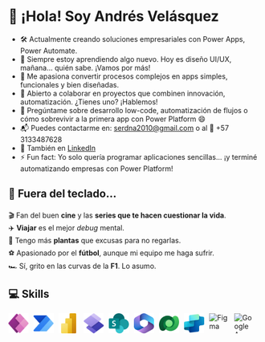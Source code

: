   <h1>👋 ¡Hola! Soy Andrés Velásquez</h1>

<!--
**sirbate/sirbate** is a ✨ _special_ ✨ repository because its `README.md` (this file) appears on your GitHub profile.

Here are some ideas to get you started:

- 🔭 I’m currently working on ...
- 🌱 I’m currently learning ...
- 👯 I’m looking to collaborate on ...
- 🤔 I’m looking for help with ...
- 💬 Ask me about ...
- 📫 How to reach me: ...
- 😄 Pronouns: ...
- ⚡ Fun fact: ...
-->
  <ul>
    <li>🛠️ Actualmente creando soluciones empresariales con Power Apps, Power Automate.</li>
    <li>🌱 Siempre estoy aprendiendo algo nuevo. Hoy es diseño UI/UX, mañana... quién sabe. ¡Vamos por más!</li>
    <li>🎯 Me apasiona convertir procesos complejos en apps simples, funcionales y bien diseñadas.</li>
    <li>🤝 Abierto a colaborar en proyectos que combinen innovación, automatización. ¿Tienes uno? ¡Hablemos!</li>
    <li>💬 Pregúntame sobre desarrollo low-code, automatización de flujos o cómo sobrevivir a la primera app con Power Platform 😄</li>
    <li>📬 Puedes contactarme en: <a href="mailto:serdna2010@gmail.com">serdna2010@gmail.com</a> o al 📱 +57 3133487628</li>
    <li>🔗 También en <a href="https://www.linkedin.com/in/andresvelasquezb/" target="_blank">LinkedIn</a></li>
    <li>⚡ Fun fact: Yo solo quería programar aplicaciones sencillas... ¡y terminé automatizando empresas con Power Platform!</li>
  </ul>
<!-- Hero Section
-->
<h2>🧃 Fuera del teclado...</h2>
<ul style="list-style: none; padding-left: 0; line-height: 1.8;">


  <li>🎬 Fan del buen <strong>cine</strong> y las <strong>series que te hacen cuestionar la vida</strong>.</li>
  <li>✈️ <strong>Viajar</strong> es el mejor <em>debug</em> mental.</li>
  <li>🌱 Tengo más <strong>plantas</strong> que excusas para no regarlas.</li>
  <li>⚽ Apasionado por el <strong>fútbol</strong>, aunque mi equipo me haga sufrir.</li>
  <li>🏎️ Sí, grito en las curvas de la <strong>F1</strong>. Lo asumo.</li>
</ul>


<h2>💻 Skills</h2>


<!--- **Languages**:-->

<!-- Power Platform Stack -->
<div style="display: flex; gap: 10px; align-items: center; flex-wrap: wrap; margin-top: 1rem;">
  <img src="assets/PowerApps_scalable.svg" width="40" height="40" alt="Power Apps" />
  <img src="assets/PowerAutomate_scalable.svg" width="40" height="40" alt="Power Automate" />
  <img src="assets/PowerBI_scalable.svg" width="40" height="40" alt="Power BI" />
  <img src="assets/PowerPages_scalable.svg" width="40" height="40" alt="Power Pages" />
  <img src="assets/Sharepoint_scalable.png" width="40" height="40" alt="SharePoint" />
  <img src="assets/Office_scalable.svg" width="40" height="40" alt="Microsoft 365 / Office" />
  <img src="assets/Dataverse_scalable.svg" width="40" height="40" alt="Dataverse" />
  <img src="assets/CopilotStudio_scalable.svg" width="40" height="40" alt="Copilot Studio" />
  <img src="https://upload.wikimedia.org/wikipedia/commons/3/33/Figma-logo.svg" width="40" height="40" alt="Figma" />
  <img src="https://upload.wikimedia.org/wikipedia/commons/2/2f/Google_Apps_Script.svg" width="40" height="40" alt="Google Apps Script" />


</div>




